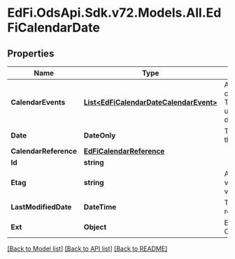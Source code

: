 # EdFi.OdsApi.Sdk.v72.Models.All.EdFiCalendarDate

## Properties

Name | Type | Description | Notes
------------ | ------------- | ------------- | -------------
**CalendarEvents** | [**List&lt;EdFiCalendarDateCalendarEvent&gt;**](EdFiCalendarDateCalendarEvent.md) | An unordered collection of calendarDateCalendarEvents. The type of scheduled or unscheduled event for the day. | 
**Date** | **DateOnly** | The month, day, and year of the calendar event. | 
**CalendarReference** | [**EdFiCalendarReference**](EdFiCalendarReference.md) |  | 
**Id** | **string** |  | [optional] 
**Etag** | **string** | A unique system-generated value that identifies the version of the resource. | [optional] 
**LastModifiedDate** | **DateTime** | The date and time the resource was last modified. | [optional] 
**Ext** | **Object** | Extensions to the CalendarDate entity. | [optional] 

[[Back to Model list]](../../README.md#documentation-for-models) [[Back to API list]](../../README.md#documentation-for-api-endpoints) [[Back to README]](../../README.md)

